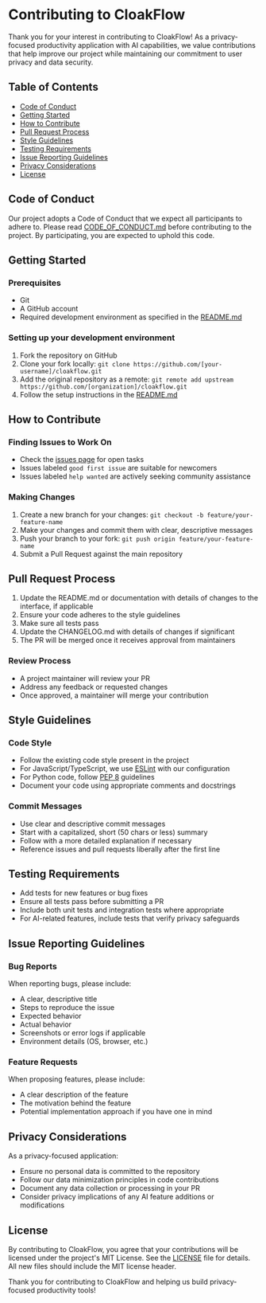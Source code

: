 # Contributing to CloakFlow

Thank you for your interest in contributing to CloakFlow! As a privacy-focused productivity application with AI capabilities, we value contributions that help improve our project while maintaining our commitment to user privacy and data security.

## Table of Contents
- [Code of Conduct](#code-of-conduct)
- [Getting Started](#getting-started)
- [How to Contribute](#how-to-contribute)
- [Pull Request Process](#pull-request-process)
- [Style Guidelines](#style-guidelines)
- [Testing Requirements](#testing-requirements)
- [Issue Reporting Guidelines](#issue-reporting-guidelines)
- [Privacy Considerations](#privacy-considerations)
- [License](#license)

## Code of Conduct

Our project adopts a Code of Conduct that we expect all participants to adhere to. Please read [CODE_OF_CONDUCT.md](CODE_OF_CONDUCT.md) before contributing to the project. By participating, you are expected to uphold this code.

## Getting Started

### Prerequisites
- Git
- A GitHub account
- Required development environment as specified in the [README.md](README.md)

### Setting up your development environment
1. Fork the repository on GitHub
2. Clone your fork locally: `git clone https://github.com/[your-username]/cloakflow.git`
3. Add the original repository as a remote: `git remote add upstream https://github.com/[organization]/cloakflow.git`
4. Follow the setup instructions in the [README.md](README.md)

## How to Contribute

### Finding Issues to Work On
- Check the [issues page](https://github.com/[organization]/cloakflow/issues) for open tasks
- Issues labeled `good first issue` are suitable for newcomers
- Issues labeled `help wanted` are actively seeking community assistance

### Making Changes
1. Create a new branch for your changes: `git checkout -b feature/your-feature-name`
2. Make your changes and commit them with clear, descriptive messages
3. Push your branch to your fork: `git push origin feature/your-feature-name`
4. Submit a Pull Request against the main repository

## Pull Request Process

1. Update the README.md or documentation with details of changes to the interface, if applicable
2. Ensure your code adheres to the style guidelines
3. Make sure all tests pass
4. Update the CHANGELOG.md with details of changes if significant
5. The PR will be merged once it receives approval from maintainers

### Review Process
- A project maintainer will review your PR
- Address any feedback or requested changes
- Once approved, a maintainer will merge your contribution

## Style Guidelines

### Code Style
- Follow the existing code style present in the project
- For JavaScript/TypeScript, we use [ESLint](https://eslint.org/) with our configuration
- For Python code, follow [PEP 8](https://www.python.org/dev/peps/pep-0008/) guidelines
- Document your code using appropriate comments and docstrings

### Commit Messages
- Use clear and descriptive commit messages
- Start with a capitalized, short (50 chars or less) summary
- Follow with a more detailed explanation if necessary
- Reference issues and pull requests liberally after the first line

## Testing Requirements

- Add tests for new features or bug fixes
- Ensure all tests pass before submitting a PR
- Include both unit tests and integration tests where appropriate
- For AI-related features, include tests that verify privacy safeguards

## Issue Reporting Guidelines

### Bug Reports
When reporting bugs, please include:
- A clear, descriptive title
- Steps to reproduce the issue
- Expected behavior
- Actual behavior
- Screenshots or error logs if applicable
- Environment details (OS, browser, etc.)

### Feature Requests
When proposing features, please include:
- A clear description of the feature
- The motivation behind the feature
- Potential implementation approach if you have one in mind

## Privacy Considerations

As a privacy-focused application:
- Ensure no personal data is committed to the repository
- Follow our data minimization principles in code contributions
- Document any data collection or processing in your PR
- Consider privacy implications of any AI feature additions or modifications

## License

By contributing to CloakFlow, you agree that your contributions will be licensed under the project's MIT License. See the [LICENSE](LICENSE) file for details. All new files should include the MIT license header.

Thank you for contributing to CloakFlow and helping us build privacy-focused productivity tools!